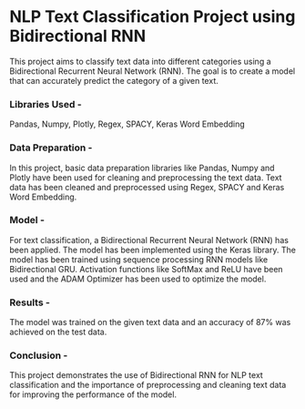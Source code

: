 # NLP Text Classification Project using Bidirectional RNN
This project aims to classify text data into different categories using a Bidirectional Recurrent Neural Network (RNN). The goal is to create a model that can accurately predict the category of a given text.

### Libraries Used -
Pandas,
Numpy,
Plotly,
Regex,
SPACY,
Keras Word Embedding


### Data Preparation -
In this project, basic data preparation libraries like Pandas, Numpy and Plotly have been used for cleaning and preprocessing the text data. Text data has been cleaned and preprocessed using Regex, SPACY and Keras Word Embedding.

### Model -
For text classification, a Bidirectional Recurrent Neural Network (RNN) has been applied. The model has been implemented using the Keras library. The model has been trained using sequence processing RNN models like Bidirectional GRU. Activation functions like SoftMax and ReLU have been used and the ADAM Optimizer has been used to optimize the model.

### Results -
The model was trained on the given text data and an accuracy of 87% was achieved on the test data.

### Conclusion -
This project demonstrates the use of Bidirectional RNN for NLP text classification and the importance of preprocessing and cleaning text data for improving the performance of the model.
